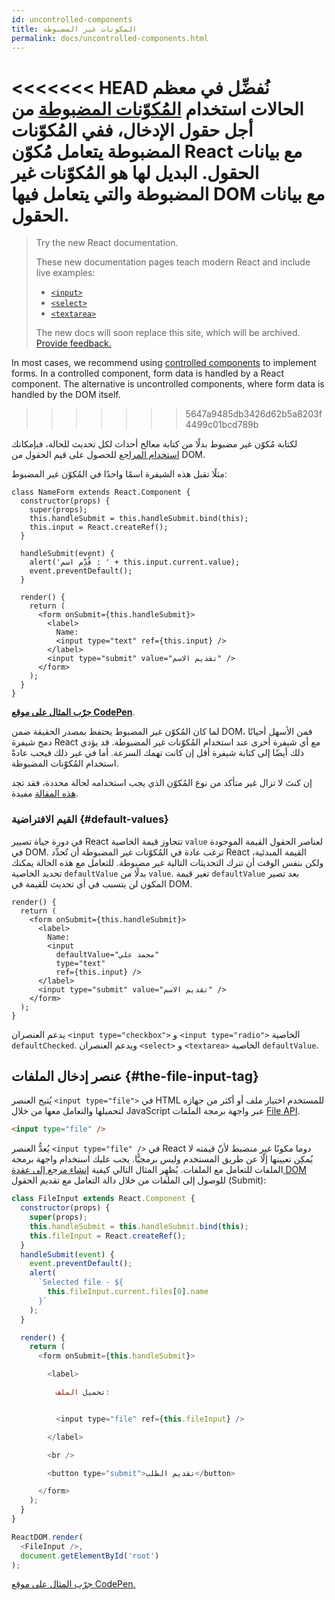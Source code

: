 ```yaml
---
id: uncontrolled-components
title: المكونات غير المضبوطة
permalink: docs/uncontrolled-components.html
---
```


<<<<<<< HEAD
نُفضِّل في معظم الحالات استخدام [المُكوّنات المضبوطة](/docs/forms.html#controlled-components) من أجل حقول الإدخال، ففي المُكوّنات المضبوطة يتعامل مُكوّن React مع بيانات الحقول. البديل لها هو المُكوّنات غير المضبوطة والتي يتعامل فيها DOM مع بيانات الحقول.
=======
> Try the new React documentation.
> 
> These new documentation pages teach modern React and include live examples:
>
> - [`<input>`](https://beta.reactjs.org/reference/react-dom/components/input)
> - [`<select>`](https://beta.reactjs.org/reference/react-dom/components/select)
> - [`<textarea>`](https://beta.reactjs.org/reference/react-dom/components/textarea)
>
> The new docs will soon replace this site, which will be archived. [Provide feedback.](https://github.com/reactjs/reactjs.org/issues/3308)

In most cases, we recommend using [controlled components](/docs/forms.html#controlled-components) to implement forms. In a controlled component, form data is handled by a React component. The alternative is uncontrolled components, where form data is handled by the DOM itself.
>>>>>>> 5647a9485db3426d62b5a8203f4499c01bcd789b

لكتابة مُكوّن غير مضبوط بدلًا من كتابة معالج أحداث لكل تحديث للحالة، فبإمكانك [استخدام المراجع](/docs/refs-and-the-dom.html) للحصول على قيم الحقول من DOM.

مثلًا تقبل هذه الشيفرة اسمًا واحدًا في المُكوّن غير المضبوط:

```javascript{5,9,18}
class NameForm extends React.Component {
  constructor(props) {
    super(props);
    this.handleSubmit = this.handleSubmit.bind(this);
    this.input = React.createRef();
  }

  handleSubmit(event) {
    alert('قُدِّم اسم : ' + this.input.current.value);
    event.preventDefault();
  }

  render() {
    return (
      <form onSubmit={this.handleSubmit}>
        <label>
          Name:
          <input type="text" ref={this.input} />
        </label>
        <input type="submit" value="تقديم الاسم" />
      </form>
    );
  }
}
```

[**جرّب المثال على موقع CodePen**](https://codepen.io/gaearon/pen/WooRWa?editors=0010).

لما كان المُكوّن غير المضبوط يحتفظ بمصدر الحقيقة ضمن DOM، فمن الأسهل أحيانًا دمج شيفرة React مع أي شيفرة أخرى عند استخدام المُكوّنات غير المضبوطة. قد يؤدي ذلك أيضًا إلى كتابة شيفرة أقل إن كانت تهمك السرعة. أما في غير ذلك فيجب عادةً استخدام المُكوّنات المضبوطة.

إن كنتَ لا تزال غير متأكد من نوع المُكوّن الذي يجب استخدامه لحالة محددة، فقد تجد [هذه المقالة](https://goshakkk.name/controlled-vs-uncontrolled-inputs-react/) مفيدة.

### القيم الافتراضية {#default-values}

في دورة حياة تصيير React تتجاوز قيمة الخاصية `value` لعناصر الحقول القيمة الموجودة في DOM. ترغب عادة في المُكوّنات غير المضبوطة أن تُحدِّد React القيمة المبدئية، ولكن بنفس الوقت أن تترك التحديثات التالية غير مضبوطة. للتعامل مع هذه الحالة يمكنك تحديد الخاصية `defaultValue` بدلًا من `value`. تغير قيمة `defaultValue` بعد تصير المكون لن يتسبب في أي تحديث للقيمة في DOM.

```javascript{7}
render() {
  return (
    <form onSubmit={this.handleSubmit}>
      <label>
        Name:
        <input
          defaultValue="محمد علي"
          type="text"
          ref={this.input} />
      </label>
      <input type="submit" value="تقديم الاسم" />
    </form>
  );
}
```

يدعم العنصران `<input type="checkbox">`  و `<input type="radio">`‎ الخاصية `defaultChecked`. ويدعم العنصران `<select>` و `<textarea>` الخاصية `defaultValue`.

## عنصر إدخال الملفات {#the-file-input-tag}

يُتيح العنصر `<input type="file">` في HTML للمستخدم اختيار ملف أو أكثر من جهازه لتحميلها والتعامل معها من خلال JavaScript عبر واجهة برمجة الملفات [File API](https://developer.mozilla.org/en-US/docs/Web/API/File/Using_files_from_web_applications).

```html
<input type="file" />
```

يُعدُّ العنصر ‎`<input type="file" />`‎ في React دوما مكونًا غير منضبط لأنّ قيمته لا يُمكِن تعيينها إلّا عن طريق المستخدم وليس برمجيًّا. يجب عليك استخدام واجهة برمجة الملفات للتعامل مع الملفات. يُظهِر المثال التالي كيفية [إنشاء مرجع إلى عقدة DOM](/docs/refs-and-the-dom.html) للوصول إلى الملفات من خلال دالة التعامل مع تقديم الحقول (Submit):

```javascript
class FileInput extends React.Component {
  constructor(props) {
    super(props);
    this.handleSubmit = this.handleSubmit.bind(this);
    this.fileInput = React.createRef();
  }
  handleSubmit(event) {
    event.preventDefault();
    alert(
      `Selected file - ${
        this.fileInput.current.files[0].name
      }`
    );
  }

  render() {
    return (
      <form onSubmit={this.handleSubmit}>

        <label>

          تحميل الملف:


          <input type="file" ref={this.fileInput} />

        </label>

        <br />

        <button type="submit">تقديم الطلب</button>

      </form>
    );
  }
}

ReactDOM.render(
  <FileInput />,
  document.getElementById('root')
);
```
[جرّب المثال على موقع CodePen.](codepen://uncontrolled-components/input-type-file)

